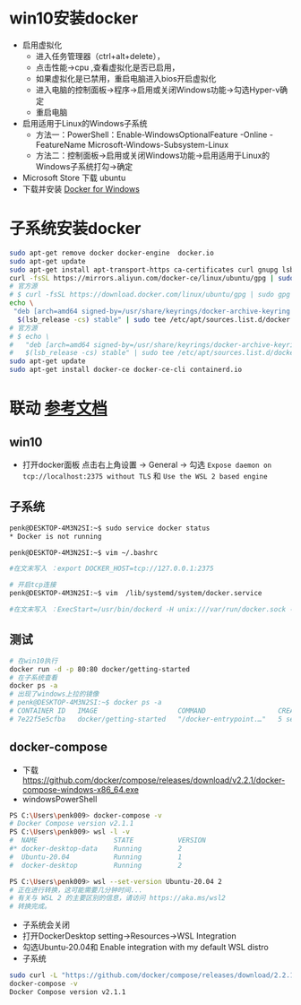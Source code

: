 # win10安装docker

* 启用虚拟化
    * 进入任务管理器（ctrl+alt+delete），
    * 点击性能->cpu ,查看虚拟化是否已启用，
    * 如果虚拟化是已禁用，重启电脑进入bios开启虚拟化
    * 进入电脑的控制面板->程序->启用或关闭Windows功能->勾选Hyper-v确定
    * 重启电脑
* 启用适用于Linux的Windows子系统
    * 方法一：PowerShell：Enable-WindowsOptionalFeature -Online -FeatureName Microsoft-Windows-Subsystem-Linux
    * 方法二：控制面板->启用或关闭Windows功能->启用适用于Linux的Windows子系统打勾->确定
* Microsoft Store 下载 ubuntu
* 下载并安装 [Docker for Windows](https://docs.docker.com/docker-for-windows/install/#download-docker-for-windows)

# 子系统安装docker
```bash
sudo apt-get remove docker docker-engine  docker.io
sudo apt-get update
sudo apt-get install apt-transport-https ca-certificates curl gnupg lsb-release
curl -fsSL https://mirrors.aliyun.com/docker-ce/linux/ubuntu/gpg | sudo gpg --dearmor -o /usr/share/keyrings/docker-archive-keyring.gpg
# 官方源
# $ curl -fsSL https://download.docker.com/linux/ubuntu/gpg | sudo gpg --dearmor -o /usr/share/keyrings/docker-archive-keyring.gpg
echo \
 "deb [arch=amd64 signed-by=/usr/share/keyrings/docker-archive-keyring.gpg] https://mirrors.aliyun.com/docker-ce/linux/ubuntu \
  $(lsb_release -cs) stable" | sudo tee /etc/apt/sources.list.d/docker.list > /dev/null
# 官方源
# $ echo \
#   "deb [arch=amd64 signed-by=/usr/share/keyrings/docker-archive-keyring.gpg] https://download.docker.com/linux/ubuntu \
#   $(lsb_release -cs) stable" | sudo tee /etc/apt/sources.list.d/docker.list > /dev/null
sudo apt-get update
sudo apt-get install docker-ce docker-ce-cli containerd.io
```

# 联动 [参考文档](https://www.cnblogs.com/xiaoliangge/p/9134585.html)

## win10
* 打开docker面板 点击右上角设置 -> General -> 勾选 `Expose daemon on tcp://localhost:2375 without TLS` 和 `Use the WSL 2 based engine`

## 子系统
```bash
penk@DESKTOP-4M3N2SI:~$ sudo service docker status
* Docker is not running

penk@DESKTOP-4M3N2SI:~$ vim ~/.bashrc

#在文末写入 ：export DOCKER_HOST=tcp://127.0.0.1:2375

# 开启tcp连接
penk@DESKTOP-4M3N2SI:~$ vim  /lib/systemd/system/docker.service

#在文末写入 ：ExecStart=/usr/bin/dockerd -H unix:///var/run/docker.sock -H tcp://0.0.0.0:2375
```

## 测试
```bash
# 在win10执行
docker run -d -p 80:80 docker/getting-started
# 在子系统查看
docker ps -a
# 出现了windows上拉的镜像
# penk@DESKTOP-4M3N2SI:~$ docker ps -a
# CONTAINER ID   IMAGE                    COMMAND                  CREATED         STATUS         PORTS                NAMES
# 7e22f5e5cfba   docker/getting-started   "/docker-entrypoint.…"   5 seconds ago   Up 4 seconds   0.0.0.0:80->80/tcp   nervous_sanderson
```

## docker-compose
* 下载 https://github.com/docker/compose/releases/download/v2.2.1/docker-compose-windows-x86_64.exe
* windowsPowerShell

```bash
PS C:\Users\penk009> docker-compose -v
# Docker Compose version v2.1.1
PS C:\Users\penk009> wsl -l -v
#  NAME                   STATE           VERSION
#* docker-desktop-data    Running         2
#  Ubuntu-20.04           Running         1
#  docker-desktop         Running         2

PS C:\Users\penk009> wsl --set-version Ubuntu-20.04 2
# 正在进行转换，这可能需要几分钟时间...
# 有关与 WSL 2 的主要区别的信息，请访问 https://aka.ms/wsl2
# 转换完成。
```
* 子系统会关闭
* 打开DockerDesktop setting->Resources->WSL Integration
* 勾选Ubuntu-20.04和 Enable integration with my default WSL distro
* 子系统

```bash 
sudo curl -L "https://github.com/docker/compose/releases/download/2.2.1/docker-compose-$(uname -s)-$(uname -m)" -o /usr/local/bin/docker-compose
docker-compose -v
Docker Compose version v2.1.1
```
